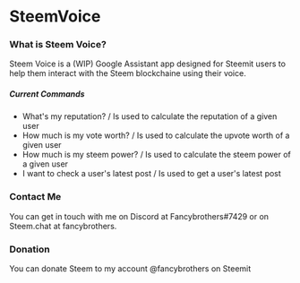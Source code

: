 # SteemVoice
### What is Steem Voice?
Steem Voice is a (WIP) Google Assistant app designed for Steemit users to help them interact with the Steem blockchaine using their voice.
##### Current Commands
- What's my reputation? / Is used to calculate the reputation of a given user
- How much is my vote worth? / Is used to calculate the upvote worth of a given user
- How much is my steem power? / Is used to calculate the steem power of a given user
- I want to check a user's latest post / Is used to get a user's latest post
### Contact Me
You can get in touch with me on Discord  at Fancybrothers#7429 or on Steem.chat at fancybrothers.
### Donation
You can donate Steem to my account @fancybrothers on Steemit
